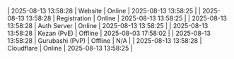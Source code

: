 | 2025-08-13 13:58:28 | Website | Online | 2025-08-13 13:58:25 |
| 2025-08-13 13:58:28 | Registration | Online | 2025-08-13 13:58:25 |
| 2025-08-13 13:58:28 | Auth Server | Online | 2025-08-13 13:58:25 |
| 2025-08-13 13:58:28 | Kezan (PvE) | Offline | 2025-08-03 17:58:02 |
| 2025-08-13 13:58:28 | Gurubashi (PvP) | Offline | N/A |
| 2025-08-13 13:58:28 | Cloudflare | Online | 2025-08-13 13:58:25 |
